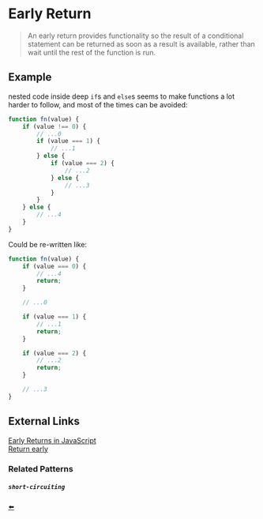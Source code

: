 # Early Return

> An early return provides functionality so the result of a conditional statement can be returned as soon as a result is available, rather than wait until the rest of the function is run.

## Example

nested code inside deep `if`s and `else`s seems to make functions a lot harder to follow, and most of the times can be avoided:

```js
function fn(value) {
    if (value !== 0) {
        // ...0
        if (value === 1) {
            // ...1
        } else {
            if (value === 2) {
                // ...2
            } else {
                // ...3
            }
        }
    } else {
        // ...4
    }
}
```

Could be re-written like:

```js
function fn(value) {
    if (value === 0) {
        // ...4
        return;
    }

    // ...0

    if (value === 1) {
        // ...1
        return;
    }

    if (value === 2) {
        // ...2
        return;
    }

    // ...3
}
```

## External Links
[Early Returns in JavaScript](https://dev.to/jenniferlynparsons/early-returns-in-javascript-5hfb)<br/>
[Return early](http://blog.wilsonpage.co.uk/return-early/)<br/>

### Related Patterns
##### `short-circuiting`

[⬅️](https://github.com/Sinakhx/techniques-in-programming#readme)